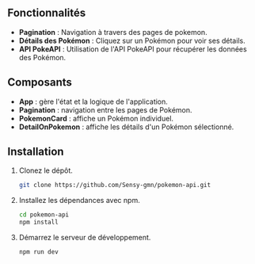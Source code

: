## Fonctionnalités

-   **Pagination** : Navigation à travers des pages de pokemon.
-   **Détails des Pokémon** : Cliquez sur un Pokémon pour voir ses détails.
-   **API PokeAPI** : Utilisation de l'API PokeAPI pour récupérer les données des Pokémon.

## Composants

-   **App** : gère l'état et la logique de l'application.
-   **Pagination** : navigation entre les pages de Pokémon.
-   **PokemonCard** : affiche un Pokémon individuel.
-   **DetailOnPokemon** : affiche les détails d'un Pokémon sélectionné.

## Installation

1. Clonez le dépôt.
    ```bash
    git clone https://github.com/Sensy-gmn/pokemon-api.git
    ```
2. Installez les dépendances avec npm.
    ```bash
    cd pokemon-api
    npm install
    ```
3. Démarrez le serveur de développement.
    ```bash
    npm run dev
    ```
